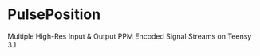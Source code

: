 PulsePosition
=============

Multiple High-Res Input &amp; Output PPM Encoded Signal Streams on Teensy 3.1
